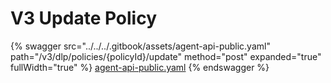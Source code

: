 # V3 Update Policy

{% swagger src="../../../.gitbook/assets/agent-api-public.yaml" path="/v3/dlp/policies/{policyId}/update" method="post" expanded="true" fullWidth="true" %}
[agent-api-public.yaml](../../../.gitbook/assets/agent-api-public.yaml)
{% endswagger %}
